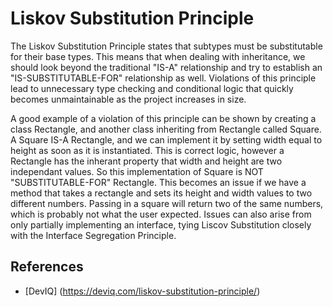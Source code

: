 # Liskov Substitution Principle
The Liskov Substitution Principle states that subtypes must be substitutable for their base types. This means that when dealing with inheritance, we should look beyond the traditional "IS-A" relationship and try to establish an "IS-SUBSTITUTABLE-FOR" relationship as well. Violations of this principle lead to unnecessary type checking and conditional logic that quickly becomes unmaintainable as the project increases in size. 

A good example of a violation of this principle can be shown by creating a class Rectangle, and another class inheriting from Rectangle called Square. A Square IS-A Rectangle, and we can implement it by setting width equal to height as soon as it is instantiated. This is correct logic, however a Rectangle has the inherant property that width and height are two independant values. So this implementation of Square is NOT "SUBSTITUTABLE-FOR" Rectangle. This becomes an issue if we have a method that takes a rectangle and sets its height and width values to two different numbers. Passing in a square will return two of the same numbers, which is probably not what the user expected. Issues can also arise from only partially implementing an interface, tying Liscov Substitution closely with the Interface Segregation Principle.

## References
- [DevIQ] (https://deviq.com/liskov-substitution-principle/)

